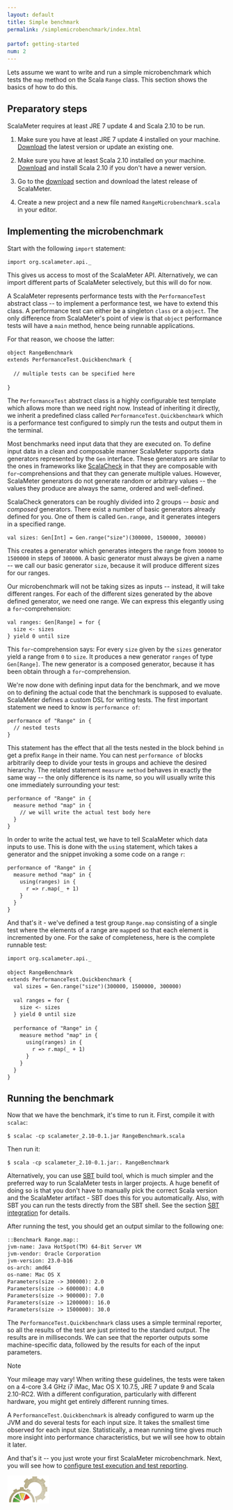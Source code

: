 ```yaml
---
layout: default
title: Simple benchmark
permalink: /simplemicrobenchmark/index.html

partof: getting-started
num: 2
---
```



Lets assume we want to write and run a simple microbenchmark which tests the `map` method on the Scala `Range` class.
This section shows the basics of how to do this.


## Preparatory steps

ScalaMeter requires at least JRE 7 update 4 and Scala 2.10 to be run.

1. Make sure you have at least JRE 7 update 4 installed on your machine.<br/>
[Download](http://www.java.com) the latest version or update an existing one.

2. Make sure you have at least Scala 2.10 installed on your machine.<br/>
[Download](http://www.scala-lang.org/downloads) and install Scala 2.10 if you don't have a newer version.

3. Go to the [download](/home/download/) section and download the latest release of ScalaMeter.

4. Create a new project and a new file named `RangeMicrobenchmark.scala` in your editor.


## Implementing the microbenchmark

Start with the following `import` statement:

    import org.scalameter.api._

This gives us access to most of the ScalaMeter API.
Alternatively, we can import different parts of ScalaMeter selectively, but this will do for now.

A ScalaMeter represents performance tests with the `PerformanceTest` abstract class -- to implement a
performance test, we have to extend this class.
A performance test can either be a singleton `class` or a `object`.
The only difference from ScalaMeter's point of view is that `object` performance tests will have
a `main` method, hence being runnable applications.

For that reason, we choose the latter:

    object RangeBenchmark
    extends PerformanceTest.Quickbenchmark {

      // multiple tests can be specified here

    }

The `PerformanceTest` abstract class is a highly configurable test template which allows more than
we need right now.
Instead of inheriting it directly, we inherit a predefined class called `PerformanceTest.Quickbenchmark`
which is a performance test configured to simply run the tests and output them in the terminal.

Most benchmarks need input data that they are executed on.
To define input data in a clean and composable manner ScalaMeter supports data generators
represented by the `Gen` interface.
These generators are similar to the ones in frameworks like [ScalaCheck](https://github.com/rickynils/scalacheck/wiki/User-Guide)
in that they are composable with `for`-comprehensions and that they can generate multiple values.
However, ScalaMeter generators do not generate random or arbitrary values -- the values they produce
are always the same, ordered and well-defined.

ScalaCheck generators can be roughly divided into 2 groups -- *basic* and *composed* generators.
There exist a number of basic generators already defined for you.
One of them is called `Gen.range`, and it generates integers in a specified range.

    val sizes: Gen[Int] = Gen.range("size")(300000, 1500000, 300000)

This creates a generator which generates integers the range from `300000` to `1500000` in
steps of `300000`.
A basic generator must always be given a name -- we call our basic generator `size`, because
it will produce different sizes for our ranges.

Our microbenchmark will not be taking sizes as inputs -- instead, it will take different ranges.
For each of the different sizes generated by the above defined generator, we need one range.
We can express this elegantly using a `for`-comprehension:

    val ranges: Gen[Range] = for {
      size <- sizes
    } yield 0 until size

This `for`-comprehension says: For every `size` given by the `sizes` generator yield a range from `0`
to `size`.
It produces a new generator `ranges` of type `Gen[Range]`.
The new generator is a composed generator, because it has been obtain through a `for`-comprehension.

We're now done with defining input data for the benchmark, and we move on to defining the actual
code that the benchmark is supposed to evaluate.
ScalaMeter defines a custom DSL for writing tests.
The first important statement we need to know is `performance of`:

    performance of "Range" in {
      // nested tests
    }

This statement has the effect that all the tests nested in the block behind `in` get a prefix `Range`
in their name.
You can nest `performance of` blocks arbitrarily deep to divide your tests in groups and achieve the
desired hierarchy.
The related statement `measure method` behaves in exactly the same way -- the only difference is its
name, so you will usually write this one immediately surrounding your test:

    performance of "Range" in {
      measure method "map" in {
        // we will write the actual test body here
      }
    }

In order to write the actual test, we have to tell ScalaMeter which data inputs to use.
This is done with the `using` statement, which takes a generator and the snippet invoking
a some code on a range `r`:

    performance of "Range" in {
      measure method "map" in {
        using(ranges) in {
          r => r.map(_ + 1)
        }
      }
    }

And that's it - we've defined a test group `Range.map` consisting of a single test where the elements
of a range are `map`ped so that each element is incremented by one.
For the sake of completeness, here is the complete runnable test:

    import org.scalameter.api._

    object RangeBenchmark
    extends PerformanceTest.Quickbenchmark {
      val sizes = Gen.range("size")(300000, 1500000, 300000)

      val ranges = for {
        size <- sizes
      } yield 0 until size

      performance of "Range" in {
        measure method "map" in {
          using(ranges) in {
            r => r.map(_ + 1)
          }
        }
      }
    }


## Running the benchmark

Now that we have the benchmark, it's time to run it.
First, compile it with `scalac`:

    $ scalac -cp scalameter_2.10-0.1.jar RangeBenchmark.scala

Then run it:

    $ scala -cp scalameter_2.10-0.1.jar:. RangeBenchmark

Alternatively, you can use [SBT](http://www.scala-sbt.org/) build tool, which is much simpler and the preferred
way to run ScalaMeter tests in larger projects.
A huge benefit of doing so is that you don't have to manually pick the correct Scala version and the ScalaMeter
artifact - SBT does this for you automatically.
Also, with SBT you can run the tests directly from the SBT shell.
See the section [SBT integration](/home/gettingstarted/sbt/) for details. 

After running the test, you should get an output similar to the following one:

    ::Benchmark Range.map::
    jvm-name: Java HotSpot(TM) 64-Bit Server VM
    jvm-vendor: Oracle Corporation
    jvm-version: 23.0-b16
    os-arch: amd64
    os-name: Mac OS X
    Parameters(size -> 300000): 2.0
    Parameters(size -> 600000): 4.0
    Parameters(size -> 900000): 7.0
    Parameters(size -> 1200000): 16.0
    Parameters(size -> 1500000): 30.0

The `PerformanceTest.Quickbenchmark` class uses a simple terminal reporter, so
all the results of the test are just printed to the standard output.
The results are in milliseconds.
We can see that the reporter outputs some machine-specific data, followed by the
results for each of the input parameters.

<div class="remark">
<p class="remarktitle">Note</p>
<p>
Your mileage may vary!
When writing these guidelines, the tests were taken on a 4-core 3.4 GHz i7 iMac, Mac OS X 10.7.5,
JRE 7 update 9 and Scala 2.10-RC2.
With a different configuration, particularly with different hardware, you might get
entirely different running times.
</p>
</div>

A `PerformanceTest.Quickbenchmark` is already configured to warm up the JVM and do several tests
for each input size.
It takes the smallest time observed for each input size.
Statistically, a mean running time gives much more insight into performance characteristics, but
we will see how to obtain it later.

And that's it -- you just wrote your first ScalaMeter microbenchmark.
Next, you will see how to <a href="/home/gettingstarted/configuration/">configure test execution and
test reporting</a>.


<div class="imagenoframe">
  <img src="/resources/images/logo-yellow-small.png"></img>
</div>





















